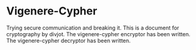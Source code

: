 # Vigenere-Cypher
Trying secure communication and breaking it.
This is a document for cryptography by divjot.
The vigenere-cypher encryptor has been written.
The vigenere-cypher decryptor has been written.
